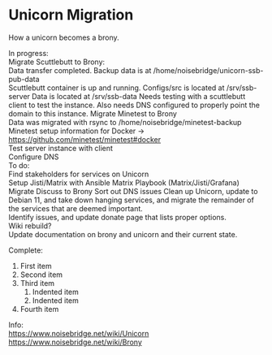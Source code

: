 # Unicorn Migration
How a unicorn becomes a brony.  

In progress:  
Migrate Scuttlebutt to Brony:  
    Data transfer completed.  Backup data is at /home/noisebridge/unicorn-ssb-pub-data  
    Scuttlebutt container is up and running.  Configs/src is located at /srv/ssb-server Data is located at /srv/ssb-data
    Needs testing with a scuttlebutt client to test the instance.
    Also needs DNS configured to properly point the domain to this instance.
Migrate Minetest to Brony  
    Data was migrated with rsync to /home/noisebridge/minetest-backup  
    Minetest setup information for Docker -> https://github.com/minetest/minetest#docker  
    Test server instance with client  
    Configure DNS  
To do:  
Find stakeholders for services on Unicorn  
Setup Jisti/Matrix with Ansible Matrix Playbook (Matrix/Jisti/Grafana)  
Migrate Discuss to Brony
Sort out DNS issues
Clean up Unicorn, update to Debian 11, and take down hanging services, and migrate the remainder of the services that are deemed important.  
Identify issues, and update donate page that lists proper options.  
Wiki rebuild?  
Update documentation on brony and unicorn and their current state.  
  
Complete:  

<ol> <li>First item</li> <li>Second item</li> <li>Third item <ol> <li>Indented item</li> <li>Indented item</li> </ol> </li> <li>Fourth item</li> </ol>



Info:  
https://www.noisebridge.net/wiki/Unicorn  
https://www.noisebridge.net/wiki/Brony  

